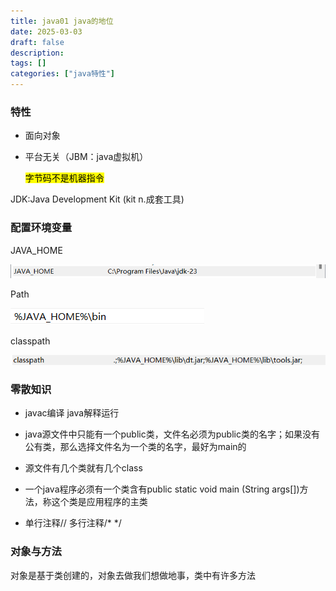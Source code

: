 ```yaml
---
title: java01 java的地位
date: 2025-03-03
draft: false
description: 
tags: []
categories: ["java特性"]
---
```


### 特性

* 面向对象

* 平台无关（JBM：java虚拟机）

  <mark>字节码不是机器指令</mark>

JDK:Java Development Kit     (kit n.成套工具)

### 配置环境变量

JAVA_HOME

![image-20250303092046256](image-20250303092046256.png)

Path

![image-20250303092424236](image-20250303092424236.png)

classpath

![image-20250303092708181](image-20250303092708181.png)



### 零散知识

* javac编译    java解释运行

* java源文件中只能有一个public类，文件名必须为public类的名字；如果没有公有类，那么选择文件名为一个类的名字，最好为main的

* 源文件有几个类就有几个class

* 一个java程序必须有一个类含有public static void main (String args[])方法，称这个类是应用程序的主类

* 单行注释//		多行注释/*    */

### 对象与方法

对象是基于类创建的，对象去做我们想做地事，类中有许多方法

  

  






